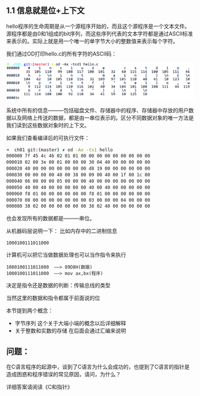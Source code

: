 ## 1.1 信息就是位+上下文  

hello程序的生命周期是从一个源程序开始的，而且这个源程序是一个文本文件。源程序都是由0和1组成的bit序列，而这些序列代表的文本字符都是通过ASCII标准来表示的。实际上就是用一个唯一的单字节大小的整数值来表示每个字符。  

我们通过OD打印hello.c的所有字符的ASCII码：   

![](./image/1-1-1.png)

系统中所有的信息———包括磁盘文件、存储器中的程序、存储器中存放的用户数据以及网络上传送的数据，都是由一串位表示的。区分不同数据对象的唯一方法是我们读到这些数据对象时的上下文。  

如果我们查看编译后的可执行文件：  

```bash
➜  ch01 git:(master) ✗ od -Ax -tx1 hello
000000 7f 45 4c 46 02 01 01 00 00 00 00 00 00 00 00 00
000010 02 00 3e 00 01 00 00 00 30 04 40 00 00 00 00 00
000020 40 00 00 00 00 00 00 00 d8 19 00 00 00 00 00 00
000030 00 00 00 00 40 00 38 00 09 00 40 00 1f 00 1c 00
000040 06 00 00 00 05 00 00 00 40 00 00 00 00 00 00 00
000050 40 00 40 00 00 00 00 00 40 00 40 00 00 00 00 00
000060 f8 01 00 00 00 00 00 00 f8 01 00 00 00 00 00 00
000070 08 00 00 00 00 00 00 00 03 00 00 00 04 00 00 00
000080 38 02 00 00 00 00 00 00 38 02 40 00 00 00 00 00 
```

也会发现所有的数据都是———串位。

从机器码层说明一下：
比如内存中的二进制信息  

	1000100111011000   

计算机可以把它当做数据处理也可以当作指令来执行  

	1000100111011000  ——> 89D8H(数据)      
	1000100111011000  ——> mov ax,bx(程序)

决定是指令还是数据的判断：传输总线的类型  

当然这里的数据和指令都属于前面说的位   


本节提到两个概念： 
- 字节序列  这个关于大端小端的概念以后详细解释  
- 关于整数和实数的存储  在后面会通过汇编来说明      

## 问题：
在C语言程序的起源中，谈到了C语言为什么会成功的，也提到了C语言的指针是造成困惑和程序错误的常见原因，请问，为什么？  

详细答案请阅读《C和指针》